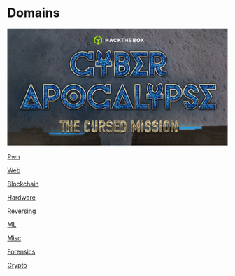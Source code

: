 # Domains

![Cyber Apocalypse Logo](../cya.png)

<i class="bi bi-motherboard-fill"></i> [Pwn](Pwn/Pwn.md) 

<i class="bi bi-browser-firefox"></i> [Web](Web/Web.md)  

<i class="bi bi-diagram-3-fill"></i> [Blockchain](Blockchain/Blockchain.md)  

<i class="bi bi-device-hdd"></i> [Hardware](Hardware/Hardware.md)  

<i class="bi bi-arrow-repeat"></i> [Reversing](Reversing/Reversing.md)  

<i class="bi bi-robot"></i> [ML](ML/ML.md)  

<i class="bi bi-question-square"></i> [Misc](Misc/Misc.md)  

<i class="bi bi-search"></i> [Forensics](Forensics/Forensics.md)  

<i class="bi bi-currency-bitcoin"></i> [Crypto](Crypto/Crypto.md)  
